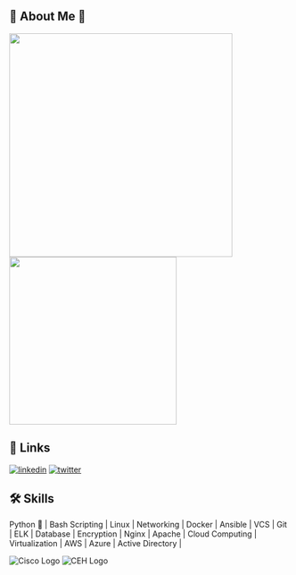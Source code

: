 
## 🚀 About Me :name_badge:
<img src="https://img.shields.io/badge/-Sachin%20Chaulagai-red?style=for-the-badge" width=400> <img src="https://img.shields.io/badge/-Security%20Researcher-black?style=for-the-badge" width=300>
## 🔗 Links
[![linkedin](https://img.shields.io/badge/linkedin-0A66C2?style=for-the-badge&logo=linkedin&logoColor=white)](https://www.linkedin.com/in/sachin-c-543091190/) [![twitter](https://img.shields.io/badge/twitter-1DA1F2?style=for-the-badge&logo=twitter&logoColor=white)](https://twitter.com/ChaulagaiSachin)



## 🛠 Skills
Python :snake: | Bash Scripting | Linux | Networking | Docker |
Ansible | VCS | Git | ELK | Database | Encryption | Nginx | Apache |
Cloud Computing | Virtualization | AWS | Azure | Active Directory |


![Cisco Logo](https://images.credly.com/size/680x680/images/a31c0301-ff96-4cee-9435-0a4b40ce6e66/cisco_ccna_R_26S.png) ![CEH Logo](https://aspen.eccouncil.org/Content/Badges/TrainedBadges/CEH_9582F3793CA1.png)
